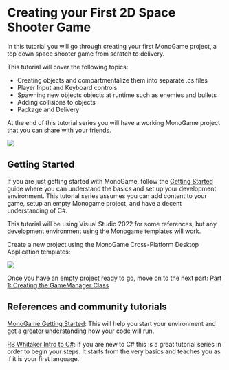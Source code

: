 # Creating your First 2D Space Shooter Game
In this tutorial you will go through creating your first MonoGame project, a top down space shooter game from scratch to delivery.

This tutorial will cover the following topics:
* Creating objects and compartmentalize them into separate .cs files
* Player Input and Keyboard controls
* Spawning new objects objects at runtime such as enemies and bullets
* Adding collisions to objects
* Package and Delivery

At the end of this tutorial series you will have a working MonoGame project that you can share with your friends.

![](~/images/first_2d_shooter/0_StarShooterDemo1.gif)


## Getting Started
If you are just getting started with MonoGame, follow the [Getting Started](~/articles/getting_started/0_getting_started.md) guide where you can understand the basics and set up your development environment. This tutorial series assumes you can add content to your game, setup an empty Monogame project, and have a decent understanding of C#.

This tutorial will be using Visual Studio 2022 for some references, but any development environment using the Monogame templates will work.

Create a new project using the MonoGame Cross-Platform Desktop Application templates:

![](~/images/first_2d_shooter/0_TemplatesSetup.png)


Once you have an empty project ready to go, move on to the next part: [Part 1: Creating the GameManager Class](~/articles/tutorials/1_creating_gamemanager_class.md)


## References and community tutorials

[MonoGame Getting Started](~/articles/getting_started/0_getting_started.md): This will help you start your environment and get a greater understanding how your code will run.

[RB Whitaker Intro to C#](http://rbwhitaker.wikidot.com/c-sharp-tutorials): If you are new to C# this is a great tutorial series in order to begin your steps. It starts from the very basics and teaches you as if it is your first language.
